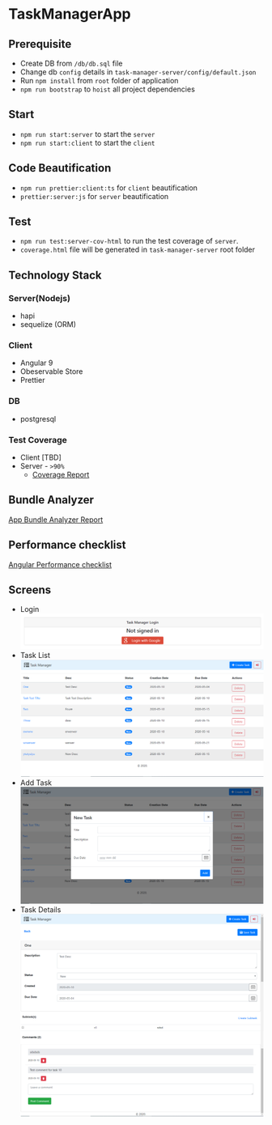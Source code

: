 # TaskManagerApp

## Prerequisite
- Create DB from `/db/db.sql` file
- Change db `config` details in `task-manager-server/config/default.json`
- Run `npm install` from `root` folder of application
- `npm run bootstrap` to `hoist` all project dependencies

## Start
- `npm run start:server` to start the `server`
- `npm run start:client` to start the `client`

## Code Beautification
- `npm run prettier:client:ts` for `client` beautification
- `prettier:server:js` for `server` beautification
## Test
- `npm run test:server-cov-html` to run the test coverage of `server`. 
- `coverage.html` file will be generated in `task-manager-server` root folder

## Technology Stack
### Server(Nodejs)
- hapi
- sequelize (ORM)
### Client
- Angular 9
- Obeservable Store
- Prettier
### DB
- postgresql
### Test Coverage
- Client [TBD]
- Server - `>90%`
  - [Coverage Report](projects/task-manager-server/coverage.html)

## Bundle Analyzer
[App Bundle Analyzer Report](output/Analyzer.png)

## Performance checklist
[Angular Performance checklist](https://github.com/mgechev/angular-performance-checklist)

## Screens
- Login
![Login](output/Login.png)
- Task List
![alt](output/Tasks.png)
- Add Task
![Add Task](output/AddTask.png)
- Task Details
![Task Detal](output/TaskDetails.png)
